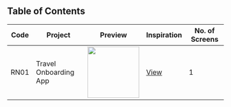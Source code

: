 ## Table of Contents

| Code | Project | Preview | Inspiration | No. of Screens |
| ------ | ------ | ------ | ------ | ------ |
| RN01 | Travel Onboarding App | <img src="https://i.ibb.co/pPNyYFP/preview.png" width="120" />  | [View](https://www.uplabs.com/posts/splash-screen-mobile-ui-5) | 1 |

